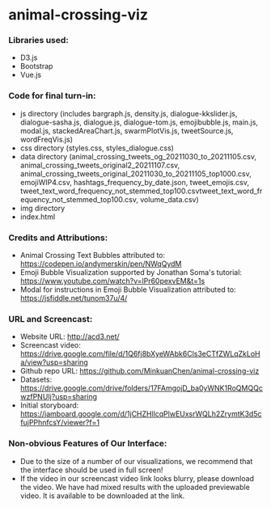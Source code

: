 # animal-crossing-viz

### Libraries used:
* D3.js
* Bootstrap
* Vue.js

### Code for final turn-in:
* js directory (includes bargraph.js, density.js, dialogue-kkslider.js, dialogue-sasha.js, dialogue.js, dialogue-tom.js, emojibubble.js, main.js, modal.js, stackedAreaChart.js, swarmPlotVis.js, tweetSource.js, wordFreqVis.js)
* css directory (styles.css, styles_dialogue.css)
* data directory (animal_crossing_tweets_og_20211030_to_20211105.csv, animal_crossing_tweets_original2_20211107.csv, animal_crossing_tweets_original_20211030_to_20211105_top1000.csv, emojiWIP4.csv, hashtags_frequency_by_date.json, tweet_emojis.csv, tweet_text_word_frequency_not_stemmed_top100.csvtweet_text_word_frequency_not_stemmed_top100.csv, volume_data.csv)
* img directory
* index.html

### Credits and Attributions:
* Animal Crossing Text Bubbles attributed to: https://codepen.io/andymerskin/pen/NWqQydM
* Emoji Bubble Visualization supported by Jonathan Soma's tutorial: https://www.youtube.com/watch?v=lPr60pexvEM&t=1s
* Modal for instructions in Emoji Bubble Visualization attributed to: https://jsfiddle.net/tunom37u/4/


### URL and Screencast:

* Website URL: http://acd3.net/ 
* Screencast video: https://drive.google.com/file/d/1Q6fj8bXyeWAbk6Cls3eCTfZWLqZkLoHa/view?usp=sharing
* Github repo URL: https://github.com/MinkuanChen/animal-crossing-viz 
* Datasets: https://drive.google.com/drive/folders/17FAmgojD_ba0yWNK1RoQMQQcwzfPNUIj?usp=sharing 
* Initial storyboard: https://jamboard.google.com/d/1jCHZHllcqPlwEUxsrWQLh2ZrymtK3d5cfujPPhnfcsY/viewer?f=1 

### Non-obvious Features of Our Interface:
* Due to the size of a number of our visualizations, we recommend that the interface should be used in full screen!
* If the video in our screencast video link looks blurry, please download the video. We have had mixed results with the uploaded previewable video. It is available to be downloaded at the link.

